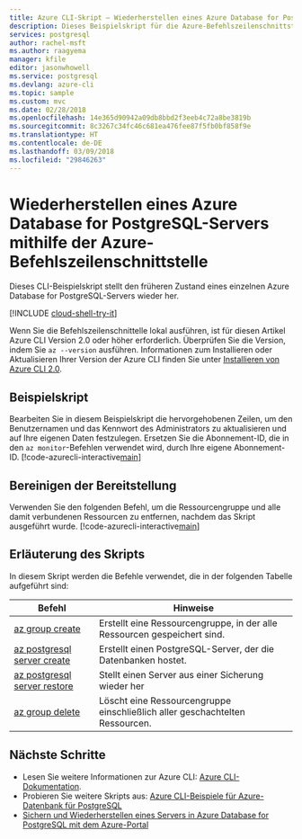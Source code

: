 ```yaml
---
title: Azure CLI-Skript – Wiederherstellen eines Azure Database for PostgreSQL-Servers
description: Dieses Beispielskript für die Azure-Befehlszeilenschnittstelle (CLI) veranschaulicht das Wiederherstellen eines Azure Database for PostgreSQL-Servers und seiner Datenbanken auf einen früheren Zeitpunkt.
services: postgresql
author: rachel-msft
ms.author: raagyema
manager: kfile
editor: jasonwhowell
ms.service: postgresql
ms.devlang: azure-cli
ms.topic: sample
ms.custom: mvc
ms.date: 02/28/2018
ms.openlocfilehash: 14e365d90942a09db8bbd2f3eeb4c72a8be3819b
ms.sourcegitcommit: 8c3267c34fc46c681ea476fee87f5fb0bf858f9e
ms.translationtype: HT
ms.contentlocale: de-DE
ms.lasthandoff: 03/09/2018
ms.locfileid: "29846263"
---
```

# <a name="restore-an-azure-database-for-postgresql-server-using-azure-cli"></a>Wiederherstellen eines Azure Database for PostgreSQL-Servers mithilfe der Azure-Befehlszeilenschnittstelle
Dieses CLI-Beispielskript stellt den früheren Zustand eines einzelnen Azure Database for PostgreSQL-Servers wieder her.

[!INCLUDE [cloud-shell-try-it](../../../includes/cloud-shell-try-it.md)]

Wenn Sie die Befehlszeilenschnittelle lokal ausführen, ist für diesen Artikel Azure CLI Version 2.0 oder höher erforderlich. Überprüfen Sie die Version, indem Sie `az --version` ausführen. Informationen zum Installieren oder Aktualisieren Ihrer Version der Azure CLI finden Sie unter [Installieren von Azure CLI 2.0]( /cli/azure/install-azure-cli).

## <a name="sample-script"></a>Beispielskript
Bearbeiten Sie in diesem Beispielskript die hervorgehobenen Zeilen, um den Benutzernamen und das Kennwort des Administrators zu aktualisieren und auf Ihre eigenen Daten festzulegen. Ersetzen Sie die Abonnement-ID, die in den `az monitor`-Befehlen verwendet wird, durch Ihre eigene Abonnement-ID.
[!code-azurecli-interactive[main](../../../cli_scripts/postgresql/backup-restore/backup-restore.sh?highlight=18-19 "Restore Azure Database for PostgreSQL.")]

## <a name="clean-up-deployment"></a>Bereinigen der Bereitstellung
Verwenden Sie den folgenden Befehl, um die Ressourcengruppe und alle damit verbundenen Ressourcen zu entfernen, nachdem das Skript ausgeführt wurde. 
[!code-azurecli-interactive[main](../../../cli_scripts/postgresql/backup-restore/delete-postgresql.sh  "Delete the resource group.")]

## <a name="script-explanation"></a>Erläuterung des Skripts
In diesem Skript werden die Befehle verwendet, die in der folgenden Tabelle aufgeführt sind:

| **Befehl** | **Hinweise** |
|---|---|
| [az group create](/cli/azure/group#az_group_create) | Erstellt eine Ressourcengruppe, in der alle Ressourcen gespeichert sind. |
| [az postgresql server create](/cli/azure/postgresql/server#az_msql_server_create) | Erstellt einen PostgreSQL-Server, der die Datenbanken hostet. |
| [az postgresql server restore](/cli/azure/postgresql/server#az_msql_server_restore) | Stellt einen Server aus einer Sicherung wieder her |
| [az group delete](/cli/azure/group#az_group_delete) | Löscht eine Ressourcengruppe einschließlich aller geschachtelten Ressourcen. |

## <a name="next-steps"></a>Nächste Schritte
- Lesen Sie weitere Informationen zur Azure CLI: [Azure CLI-Dokumentation](/cli/azure).
- Probieren Sie weitere Skripts aus: [Azure CLI-Beispiele für Azure-Datenbank für PostgreSQL](../sample-scripts-azure-cli.md)
- [Sichern und Wiederherstellen eines Servers in Azure Database for PostgreSQL mit dem Azure-Portal](../howto-restore-server-portal.md)
